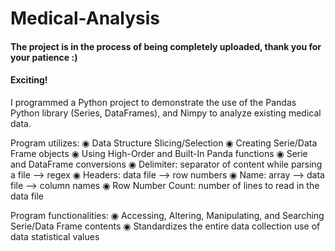 # Medical-Analysis


#### The project is in the process of being completely uploaded, thank you for your patience :)    
#### Exciting!

I programmed a Python project to demonstrate the use of the Pandas Python library (Series, DataFrames), and Nimpy to analyze existing medical data.

Program utilizes:
◉ Data Structure Slicing/Selection
◉ Creating Serie/Data Frame objects
◉ Using High-Order and Built-In Panda functions
◉ Serie and DataFrame conversions
◉ Delimiter: separator of content while parsing a file --> regex
◉ Headers: data file --> row numbers
◉ Name: array --> data file --> column names
◉ Row Number Count: number of lines to read in the data file


Program functionalities:
◉ Accessing, Altering, Manipulating, and Searching Serie/Data Frame contents
◉ Standardizes the entire data collection use of data statistical values

